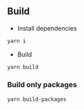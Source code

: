 ## Build

- Install dependencies
```bash
yarn i
```
- Build
```bash
yarn build
```
### Build only packages
```bash
yarn build-packages
```
